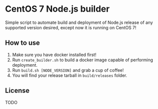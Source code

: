 # CentOS 7 Node.js builder

Simple script to automate build and deployment of Node.js release of any supported version desired, except now it is running on CentOS 7!

## How to use

1. Make sure you have docker installed first!
2. Run `create_builder.sh` to build a docker image capable of performing deployment.
3. Run `build.sh [NODE_VERSION]` and grab a cup of coffee!
4. You will find your release tarball in `build/releases` folder.

## License

TODO
